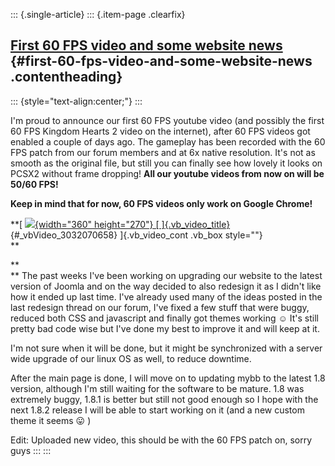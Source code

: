 ::: {.single-article}
::: {.item-page .clearfix}
## [First 60 FPS video and some website news](/261-first-60-fps-video-website-news.html) {#first-60-fps-video-and-some-website-news .contentheading}

::: {style="text-align:center;"}
:::

I\'m proud to announce our first 60 FPS youtube video (and possibly the
first 60 FPS Kingdom Hearts 2 video on the internet), after 60 FPS
videos got enabled a couple of days ago. The gameplay has been recorded
with the 60 FPS patch from our forum members and at 6x native
resolution. It\'s not as smooth as the original file, but still you can
finally see how lovely it looks on PCSX2 without frame dropping! **All
our youtube videos from now on will be 50/60 FPS!**

**Keep in mind that for now, 60 FPS videos only work on Google Chrome!**

**[
[![](https://pcsx2.net//plugins/system/videobox/cache/7bd382ff50a7ea8a97e2e5469518ce31.jpg){width="360"
height="270"} [
]{.vb_video_title}](https://www.youtube.com/embed/DdDnRSp4UIc?wmode=transparent&rel=0&fs=1&autoplay=1){#_vbVideo_3032070658}
]{.vb_video_cont .vb_box style=""}\
**

**\
** The past weeks I\'ve been working on upgrading our website to the
latest version of Joomla and on the way decided to also redesign it as I
didn\'t like how it ended up last time. I\'ve already used many of the
ideas posted in the last redesign thread on our forum, I\'ve fixed a few
stuff that were buggy, reduced both CSS and javascript and finally got
themes working
☺️ It\'s still pretty bad code wise but I\'ve done
my best to improve it and will keep at it.

I\'m not sure when it will be done, but it might be synchronized with a
server wide upgrade of our linux OS as well, to reduce downtime.

After the main page is done, I will move on to updating mybb to the
latest 1.8 version, although I\'m still waiting for the software to be
mature. 1.8 was extremely buggy, 1.8.1 is better but still not good
enough so I hope with the next 1.8.2 release I will be able to start
working on it (and a new custom theme it seems
😛 )

Edit: Uploaded new video, this should be with the 60 FPS patch on, sorry
guys
:::
:::
